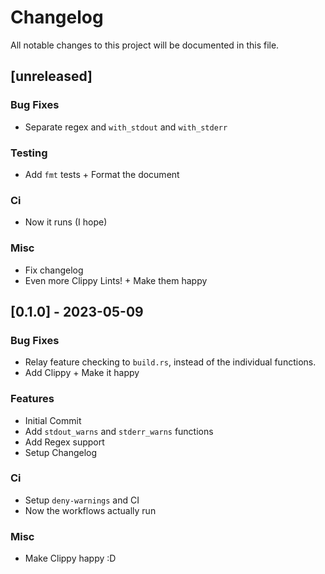 # Changelog

All notable changes to this project will be documented in this file.

## [unreleased]

### Bug Fixes

- Separate regex and `with_stdout` and `with_stderr`

### Testing

- Add `fmt` tests + Format the document

### Ci

- Now it runs (I hope)

### Misc

- Fix changelog
- Even more Clippy Lints! + Make them happy

## [0.1.0] - 2023-05-09

### Bug Fixes

- Relay feature checking to `build.rs`, instead of the individual functions.
- Add Clippy + Make it happy

### Features

- Initial Commit
- Add `stdout_warns` and `stderr_warns` functions
- Add Regex support
- Setup Changelog

### Ci

- Setup `deny-warnings` and CI
- Now the workflows actually run

### Misc

- Make Clippy happy :D

<!-- generated by git-cliff -->
